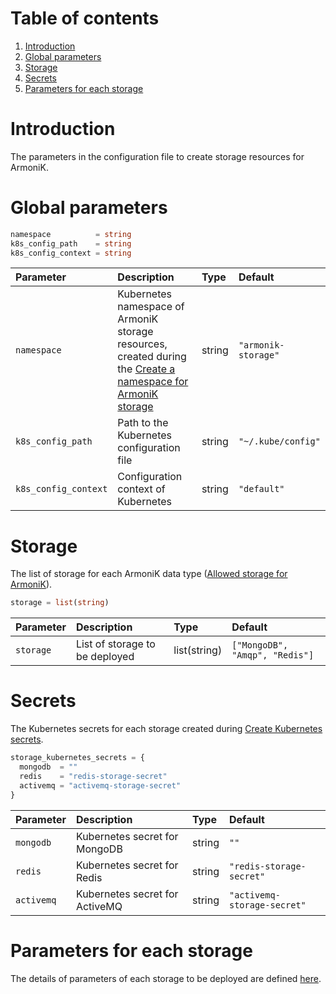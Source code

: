 # Table of contents

1. [Introduction](#Introduction)
2. [Global parameters](#global-parameters)
3. [Storage](#storage)
4. [Secrets](#secrets)
5. [Parameters for each storage](#parameters-for-each-storage)

# Introduction

The parameters in the configuration file to create storage resources for ArmoniK.

# Global parameters

```terraform
namespace          = string
k8s_config_path    = string
k8s_config_context = string
```

| Parameter             | Description | Type | Default |
|:----------------------|:------------|:-----|:--------|
| `namespace`           | Kubernetes namespace of ArmoniK storage resources, created during the [Create a namespace for ArmoniK storage](../../storage/onpremise/README.md) | string | `"armonik-storage"`        |
| `k8s_config_path`     | Path to the Kubernetes configuration file                                                                             | string | `"~/.kube/config"` |
| `k8s_config_context`  | Configuration context of Kubernetes                                                                                   | string | `"default"`        |

# Storage

The list of storage for each ArmoniK data
type ([Allowed storage for ArmoniK](../../modules/needed-storage/storage_for_each_armonik_data.tf)).

```terraform
storage = list(string)
```

| Parameter             | Description | Type | Default |
|:----------------------|:------------|:-----|:--------|
| `storage` | List of storage to be deployed | list(string) | `["MongoDB", "Amqp", "Redis"]` |

# Secrets

The Kubernetes secrets for each storage created during [Create Kubernetes secrets](../../storage/onpremise/README.md).

```terraform
storage_kubernetes_secrets = {
  mongodb  = ""
  redis    = "redis-storage-secret"
  activemq = "activemq-storage-secret"
}
```

| Parameter             | Description | Type | Default |
|:----------------------|:------------|:-----|:--------|
| `mongodb` | Kubernetes secret for MongoDB | string | `""` |
| `redis` | Kubernetes secret for Redis | string | `"redis-storage-secret"` |
| `activemq` | Kubernetes secret for ActiveMQ | string | `"activemq-storage-secret"` |

# Parameters for each storage

The details of parameters of each storage to be deployed are defined [here](../../modules/storage/README.md).

